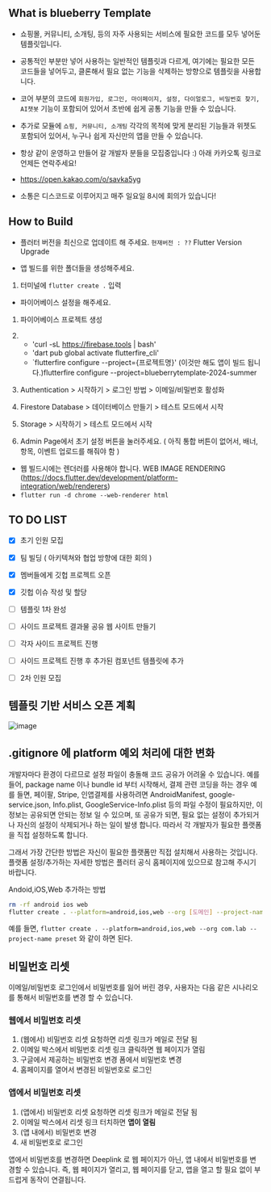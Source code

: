 ## What is blueberry Template

- 쇼핑몰, 커뮤니티, 소개팅, 등의 자주 사용되는 서비스에 필요한 코드를 모두 넣어둔 템플릿입니다.
- 공통적인 부분만 넣어 사용하는 일반적인 템플릿과 다르게, 여기에는 필요한 모든 코드들을 넣어두고, 클론해서 필요 없는 기능을 삭제하는 방향으로 템플릿을 사용합니다.
- 코어 부분의 코드에 `회원가입, 로그인, 마이페이지, 설정, 다이얼로그, 비밀번호 찾기, AI챗봇` 기능이 포함되어 있어서 초반에 쉽게 공통 기능을 만들 수 있습니다.
- 추가로 모듈에 `쇼핑, 커뮤니티, 소개팅` 각각의 목적에 맞게 분리된 기능들과 위젯도 포함되어 있어서, 누구나 쉽게 자신만의 앱을 만들 수 있습니다.

- 항상 같이 운영하고 만들어 갈 개발자 분들을 모집중입니다 :) 아래 카카오톡 링크로 언제든 연락주세요!
- https://open.kakao.com/o/savka5yg

- 소통은 디스코드로 이루어지고 매주 일요일 8시에 회의가 있습니다!

## How to Build

- 플러터 버전을 최신으로 업데이트 해 주세요. `현재버전 : ??` 
Flutter Version Upgrade

- 앱 빌드를 위한 폴더들을 생성해주세요.
1. 터미널에 `flutter create .` 입력

- 파이어베이스 설정을 해주세요.
1. 파이어베이스 프로젝트 생성
2. - 'curl -sL https://firebase.tools | bash'
   - 'dart pub global activate flutterfire_cli'
   - `flutterfire configure --project={프로젝트명}'
   (이것만 해도 앱이 빌드 됩니다.)flutterfire configure --project=blueberrytemplate-2024-summer

4. Authentication > 시작하기 > 로그인 방법 > 이메일/비밀번호 활성화
5. Firestore Database > 데이터베이스 만들기 > 테스트 모드에서 시작
6. Storage > 시작하기 > 테스트 모드에서 시작

7. Admin Page에서 초기 설정 버튼을 눌러주세요. ( 아직 통합 버튼이 없어서, 배너, 항목, 이벤트 업로드를 해줘야 함 )

- 웹 빌드시에는 렌더러를 사용해야 합니다.
WEB IMAGE RENDERING (https://docs.flutter.dev/development/platform-integration/web/renderers)
- `flutter run -d chrome --web-renderer html`

## TO DO LIST

- [x] 초기 인원 모집
- [x] 팀 빌딩 ( 아키텍쳐와 협업 방향에 대한 회의 )
- [x] 멤버들에게 깃헙 프로젝트 오픈
- [x] 깃헙 이슈 작성 및 할당
- [ ] 템플릿 1차 완성

- [ ] 사이드 프로젝트 결과물 공유 웹 사이트 만들기
- [ ] 각자 사이드 프로젝트 진행
- [ ] 사이드 프로젝트 진행 후 추가된 컴포넌트 템플릿에 추가
- [ ] 2차 인원 모집

## 템플릿 기반 서비스 오픈 계획

![image](https://github.com/jwson-automation/blueberry_template/assets/108061510/e451dfde-9141-42a5-805c-a0062a9c11e2)


## .gitignore 에 platform 예외 처리에 대한 변화

개발자마다 환경이 다르므로 설정 파일이 충돌해 코드 공유가 어려울 수 있습니다. 예를 들어, package name 이나 bundle id 부터 시작해서, 결제 관련 코딩을 하는 경우 예를 들면, 페이팔, Stripe, 인앱결제를 사용하려면 AndroidManifest, google-service.json, Info.plist, GoogleService-Info.plist 등의 파일 수정이 필요하지만, 이 정보는 공유되면 안되는 정보 일 수 있으며, 또 공유가 되면, 필요 없는 설정이 추가되거나 자신의 설정이 삭제되거나 하는 일이 발생 합니다. 따라서 각 개발자가 필요한 플랫폼을 직접 설정하도록 합니다.

그래서 가장 간단한 방법은 자신이 필요한 플랫폼만 직접 설치해서 사용하는 것입니다. 플랫폼 설정/추가하는 자세한 방법은 플러터 공식 홈페이지에 있으므로 참고해 주시기 바랍니다.

Andoid,iOS,Web 추가하는 방법

```sh
rm -rf android ios web
flutter create . --platform=android,ios,web --org [도메인] --project-name [앱이름]
```

예를 들면, `flutter create . --platform=android,ios,web --org com.lab --project-name preset` 와 같이 하면 된다.

## 비밀번호 리셋

이메일/비밀번호 로그인에서 비밀번호를 잃어 버린 경우, 사용자는 다음 같은 시나리오를 통해서 비밀번호를 변경 할 수 있습니다.

### 웹에서 비밀번호 리셋

1. (웹에서) 비밀번호 리셋 요청하면 리셋 링크가 메일로 전달 됨
2. 이메일 박스에서 비밀번호 리셋 링크 클릭하면 웹 페이지가 열림
3. 구글에서 제공하는 비밀번호 변경 폼에서 비밀번호 변경
4. 홈페이지를 열어서 변경된 비밀번호로 로그인

### 앱에서 비밀번호 리셋

1. (앱에서) 비밀번호 리셋 요청하면 리셋 링크가 메일로 전달 됨
2. 이메일 박스에서 리셋 링크 터치하면 **앱이 열림**
3. (앱 내에서) 비밀번호 변경
4. 새 비밀번호로 로그인

앱에서 비밀번호를 변경하면 Deeplink 로 웹 페이지가 아닌, 앱 내에서 비밀번호를 변경할 수 있습니다. 즉, 웹 페이지가 열리고, 웹 페이지를 닫고, 앱을 열고 할 필요 없이 부드럽게 동작이 연결됩니다.



